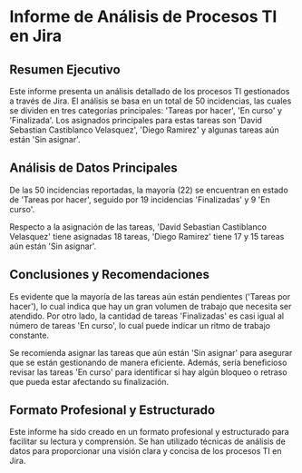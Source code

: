 # Informe de Análisis de Procesos TI en Jira

## Resumen Ejecutivo

Este informe presenta un análisis detallado de los procesos TI gestionados a través de Jira. El análisis se basa en un total de 50 incidencias, las cuales se dividen en tres categorías principales: 'Tareas por hacer', 'En curso' y 'Finalizada'. Los asignados principales para estas tareas son 'David Sebastian Castiblanco Velasquez', 'Diego Ramirez' y algunas tareas aún están 'Sin asignar'.

## Análisis de Datos Principales

De las 50 incidencias reportadas, la mayoría (22) se encuentran en estado de 'Tareas por hacer', seguido por 19 incidencias 'Finalizadas' y 9 'En curso'. 

Respecto a la asignación de las tareas, 'David Sebastian Castiblanco Velasquez' tiene asignadas 18 tareas, 'Diego Ramirez' tiene 17 y 15 tareas aún están 'Sin asignar'.

## Conclusiones y Recomendaciones

Es evidente que la mayoría de las tareas aún están pendientes ('Tareas por hacer'), lo cual indica que hay un gran volumen de trabajo que necesita ser atendido. Por otro lado, la cantidad de tareas 'Finalizadas' es casi igual al número de tareas 'En curso', lo cual puede indicar un ritmo de trabajo constante.

Se recomienda asignar las tareas que aún están 'Sin asignar' para asegurar que se están gestionando de manera eficiente. Además, sería beneficioso revisar las tareas 'En curso' para identificar si hay algún bloqueo o retraso que pueda estar afectando su finalización.

## Formato Profesional y Estructurado

Este informe ha sido creado en un formato profesional y estructurado para facilitar su lectura y comprensión. Se han utilizado técnicas de análisis de datos para proporcionar una visión clara y concisa de los procesos TI en Jira.